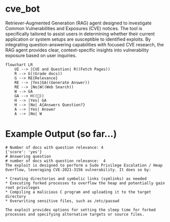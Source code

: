 # cve_bot
Retriever-Augmented Generation (RAG) agent designed to investigate Common Vulnerabilities and Exposures (CVE) notices. The tool is specifically tailored to assist users in determining whether their current application or system setups are susceptible to identified exploits. By integrating question-answering capabilities with focused CVE research, the RAG agent provides clear, context-specific insights into vulnerability exposure based on user inquiries.

```mermaid
flowchart LR
    UI --> |CVE and Question| R((Fetch Pages))    
    R --> G((Grade docs))
    G --> RE{Relevance}
    RE --> |Yes|GA((Generate Answer))
    RE --> |No|W((Web Search))
    W --> GA
    GA --> H((🍄))
    H --> |Yes| GA
    H --> |No| A{Answers Question?}
    A --> |Yes| Answer
    A --> |No| W
```

# Example Output (so far...)
```terminal
# Number of docs with question relevance: 4
{'score': 'yes'}
# Answering question
# number of docs with question relevance:  4
The exploit is designed to perform a Sudo Privilege Escalation / Heap Overflow, leveraging CVE-2021-3156 vulnerability. It does so by:

* Creating directories and symbolic links (symlinks) as needed
* Executing forked processes to overflow the heap and potentially gain root privileges
* Compiling a malicious C program and uploading it to the target directory
* Overwriting sensitive files, such as /etc/passwd

The exploit provides options for setting the sleep time for forked processes and specifying alternative targets or source files.
```